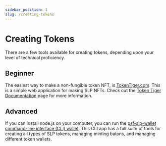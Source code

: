 ```yaml
---
sidebar_position: 1
slug: /creating-tokens
---
```


# Creating Tokens

There are a few tools available for creating tokens, depending upon your level of technical proficiency.

## Beginner

The easiest way to make a non-fungible token NFT, is [TokenTiger.com](https://tokentiger.com). This is a simple web application for making SLP NFTs. Check out the [Token Tiger Documentation](token-tiger) page for more information.

## Advanced

If you can install node.js on your computer, you can run the [psf-slp-wallet command-line interface (CLI) wallet](/psf-slp-wallet). This CLI app has a full suite of tools for creating all types of SLP tokens, managing minting batons, and managing different token wallets.

